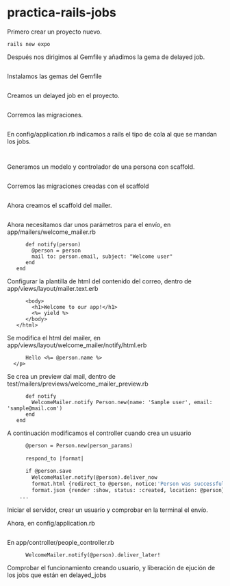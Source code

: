 # practica-rails-jobs

Primero crear un proyecto nuevo.

```
rails new expo
```

Después nos dirigimos al Gemfile y añadimos la gema de delayed job.

```gem 'delayed_job_active_record'
```
Instalamos las gemas del Gemfile

```bundle install
```
Creamos un delayed job en el proyecto.

```rails generate delayed_job:active_record
```

Corremos las migraciones.

```rails db:migrate
```

En config/application.rb indicamos a rails el tipo de cola al que se mandan los jobs.

```config.active_job.queue_adapter = :delayed_job
```

```config.action_mailer.default_url_options = {host: 'example.com'}
```

Generamos un modelo y controlador de una persona con scaffold.

```rails g scaffold person name:string email:string
```
Corremos las migraciones creadas con el scaffold

```rails db:migrate
```
Ahora creamos el scaffold del mailer.

```rails g mailer welcome notify
```
Ahora necesitamos dar unos parámetros para el envío, en app/mailers/welcome_mailer.rb

```class WelcomeMailer < ApplicationMailer
      def notify(person)
        @person = person
        mail to: person.email, subject: "Welcome user"
      end
   end
```

Configurar la plantilla de html del contenido del correo, dentro de app/views/layout/mailer.text.erb

```<html>
      <body>
        <h1>Welcome to our app!</h1>
        <%= yield %>
      </body>
   </html>
```

Se modifica el html del mailer, en app/views/layout/welcome_mailer/notify/html.erb

```<p>
      Hello <%= @person.name %>
  </p>
```

Se crea un preview dal mail, dentro de test/mailers/previews/welcome_mailer_preview.rb

```class WelcomeMailerPreview < ApplicationMailer:Preview
      def notify
        WelcomeMailer.notify Person.new(name: 'Sample user', email: 'sample@mail.com')
      end
   end
```
A continuación modificamos el controller cuando crea un usuario

```def create
      @person = Person.new(person_params)
        
      respond_to |format|
      
      if @person.save
        WelcomeMailer.notify(@person).deliver_now
        format.html {redirect_to @person, notice:'Person was successfully created.' }
        format.json {render :show, status: :created, location: @person}
    ...
```

Iniciar el servidor, crear un usuario y comprobar en la terminal el envío.

Ahora, en config/application.rb

```config.action_mailer.delivery_mehotd = :smtp
```
En app/controller/people_controller.rb

```if @person.save
      WelcomeMailer.notify(@person).deliver_later!
```
Comprobar el funcionamiento creando usuario, y liberación de ejución de los
jobs que están en delayed_jobs

```rails jobs:workoff
```




